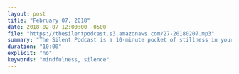 ```yaml
---
layout: post
title: "February 07, 2018"
date: 2018-02-07 12:00:00 -0500
file: "https://thesilentpodcast.s3.amazonaws.com/27-20180207.mp3"
summary: "The Silent Podcast is a 10-minute pocket of stillness in your day. Listen to it at a set time every day, in the middle of a busy commute, or when you simply need a break from all of the hustle and bustle of distraction around you."
duration: "10:00"
explicit: "no"
keywords: "mindfulness, silence"
---
```

